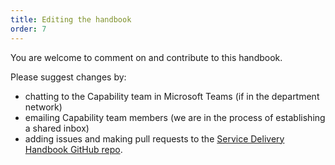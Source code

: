 ```yaml
---
title: Editing the handbook
order: 7
---
```


You are welcome to comment on and contribute to this handbook.

Please suggest changes by:

- chatting to the Capability team in Microsoft Teams (if in the department network)
- emailing Capability team members (we are in the process of establishing a shared inbox)
- adding issues and making pull requests to the [Service Delivery Handbook GitHub repo](https://github.com/envris/digital-trade-handbook).
